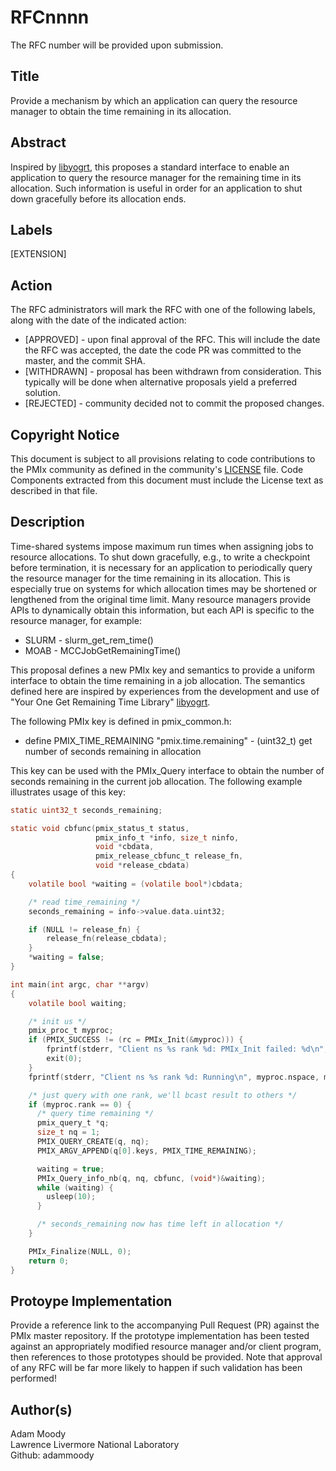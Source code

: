 # RFCnnnn
The RFC number will be provided upon submission.

## Title
Provide a mechanism by which an application can query the resource manager to obtain the time remaining in its allocation.

## Abstract
Inspired by [libyogrt](https://github.com/LLNL/libyogrt), this proposes a standard interface to enable an application to query the resource manager for the remaining time in its allocation.  Such information is useful in order for an application to shut down gracefully before its allocation ends.

## Labels
[EXTENSION]

## Action
The RFC administrators will mark the RFC with one of the following labels, along with the date of the indicated action:

* [APPROVED] - upon final approval of the RFC. This will include
  the date the RFC was accepted, the date the code PR was committed to the master, and the commit SHA.
* [WITHDRAWN] - proposal has been withdrawn from consideration. This typically
   will be done when alternative proposals yield a preferred solution.
* [REJECTED] - community decided not to commit the proposed changes.

## Copyright Notice
This document is subject to all provisions relating to code contributions to the PMIx community as defined in the community's [LICENSE](https://github.com/pmix/RFCs/tree/master/LICENSE) file. Code Components extracted from this document must include the License text as described in that file.

## Description
Time-shared systems impose maximum run times when assigning jobs to resource allocations.  To shut down gracefully, e.g., to write a checkpoint before termination, it is necessary for an application to periodically query the resource manager for the time remaining in its allocation.  This is especially true on systems for which allocation times may be shortened or lengthened from the original time limit.  Many resource managers provide APIs to dynamically obtain this information, but each API is specific to the resource manager, for example:

  * SLURM - slurm\_get\_rem\_time()
  * MOAB - MCCJobGetRemainingTime()

This proposal defines a new PMIx key and semantics to provide a uniform interface to obtain the time remaining in a job allocation.  The semantics defined here are inspired by experiences from the development and use of "Your One Get Remaining Time Library" [libyogrt](https://github.com/LLNL/libyogrt).

The following PMIx key is defined in pmix\_common.h:

  * define PMIX\_TIME\_REMAINING "pmix.time.remaining" - (uint32\_t) get number of seconds remaining in allocation

This key can be used with the PMIx_Query interface to obtain the number of seconds remaining in the current job allocation.  The following example illustrates usage of this key:

  ```c
  static uint32_t seconds_remaining;

  static void cbfunc(pmix_status_t status,
                     pmix_info_t *info, size_t ninfo,
                     void *cbdata,
                     pmix_release_cbfunc_t release_fn,
                     void *release_cbdata)
  {
      volatile bool *waiting = (volatile bool*)cbdata;

      /* read time_remaining */
      seconds_remaining = info->value.data.uint32;

      if (NULL != release_fn) {
          release_fn(release_cbdata);
      }
      *waiting = false;
  }
 
  int main(int argc, char **argv)
  {
      volatile bool waiting;

      /* init us */
      pmix_proc_t myproc;
      if (PMIX_SUCCESS != (rc = PMIx_Init(&myproc))) {
          fprintf(stderr, "Client ns %s rank %d: PMIx_Init failed: %d\n", myproc.nspace, myproc.rank, rc);
          exit(0);
      }
      fprintf(stderr, "Client ns %s rank %d: Running\n", myproc.nspace, myproc.rank);

      /* just query with one rank, we'll bcast result to others */
      if (myproc.rank == 0) {
        /* query time remaining */
        pmix_query_t *q;
        size_t nq = 1;
        PMIX_QUERY_CREATE(q, nq);
        PMIX_ARGV_APPEND(q[0].keys, PMIX_TIME_REMAINING);

        waiting = true;
        PMIx_Query_info_nb(q, nq, cbfunc, (void*)&waiting);
        while (waiting) {
          usleep(10);
        }

        /* seconds_remaining now has time left in allocation */
      }

      PMIx_Finalize(NULL, 0);
      return 0;
  }
  ```
  
## Protoype Implementation
Provide a reference link to the accompanying Pull Request (PR) against the PMIx master repository. If the prototype implementation has been tested against an appropriately modified resource manager and/or client program, then references to those prototypes should be provided. Note that approval of any RFC will be far more likely to happen if such validation has been performed!

## Author(s)
Adam Moody  
Lawrence Livermore National Laboratory  
Github: adammoody  
